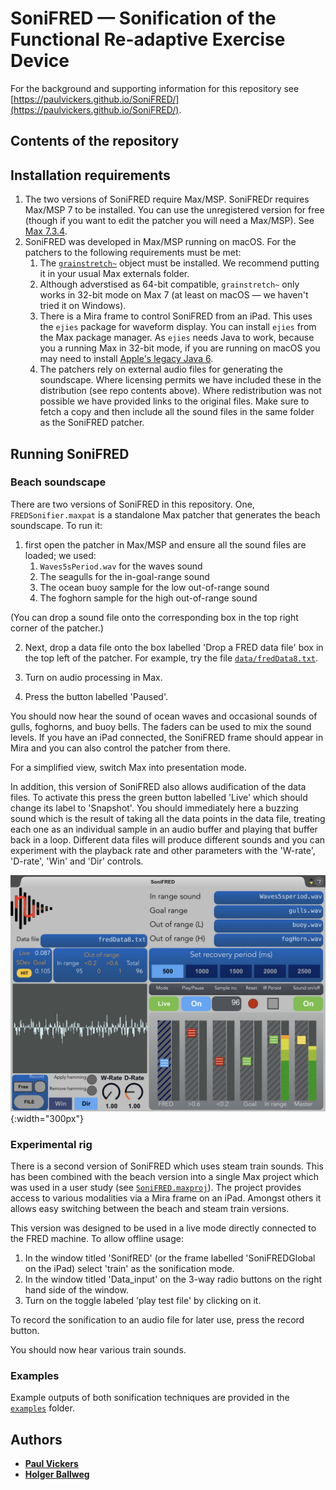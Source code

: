 # SoniFRED &mdash; Sonification of the Functional Re-adaptive Exercise Device

For the background and supporting information for this repository see
 [https://paulvickers.github.io/SoniFRED/](https://paulvickers.github.io/SoniFRED/).

## Contents of the repository


## Installation requirements
1. The two versions of SoniFRED require Max/MSP. SoniFREDr requires Max/MSP 7 to be installed.
 You can use the unregistered version for free (though if you want to edit the patcher you 
 will need a Max/MSP). See [Max 7.3.4](https://cycling74.com/downloads).
2. SoniFRED was developed in Max/MSP running on macOS. For the patchers to the following 
requirements must be met:
	1. The [`grainstretch~`](https://cycling74.com/tools/grainstretch) object must be installed.
	We recommend putting it in your usual Max externals folder. 
	2. Although adverstised as 64-bit compatible, `grainstretch~` only works in 32-bit
	mode on Max 7 (at least on macOS &mdash; we haven't tried it on Windows).
	3. There is a Mira frame to control SoniFRED from an iPad. This uses the `ejies` package
	for waveform display. You can install `ejies` from the Max package manager. As `ejies`
	needs Java to work, because you a running Max in 32-bit mode, if you are running 
	on macOS you may need to install [Apple's legacy Java 6](https://support.apple.com/kb/dl1572).
	4. The patchers rely on external audio files for generating the soundscape. Where
	licensing permits we have included these in the distribution (see repo contents above). Where
	redistribution was not possible we have provided links to the original files. Make
	sure to fetch a copy and then include all the sound files in the same folder as the
	SoniFRED patcher. 
	
## Running SoniFRED

### Beach soundscape
There are two versions of SoniFRED in this repository. One, `FREDSonifier.maxpat` is 
a standalone Max patcher that generates the beach soundscape. To run it:

1. first open the patcher in Max/MSP and ensure all the sound files are loaded; we used:
	1. `Waves5sPeriod.wav` for the waves sound
	2. The seagulls for the in-goal-range sound
	3. The ocean buoy sample for the low out-of-range sound
	4. The foghorn sample for the high out-of-range sound
	
(You can drop a sound file onto the corresponding box in the top right corner of the patcher.)

2. Next, drop a data file onto the box labelled 'Drop a FRED data file' box in the top
left of the patcher. For example, try the file [`data/fredData8.txt`](data/fredData8.txt).

3. Turn on audio processing in Max.

4. Press the button labelled 'Paused'. 

You should now hear the sound of ocean waves and occasional sounds of gulls, foghorns, and 
buoy bells. The faders can be used to mix the sound levels. If you have an iPad connected, 
the SoniFRED frame should appear in Mira and you can  also control the patcher from there.

For a simplified view, switch Max into presentation mode.

In addition, this version of SoniFRED also allows audification of the data files. To activate
this press the green button labelled 'Live' which should change its label to 'Snapshot'. 
You should immediately here a buzzing sound which is the result of taking all the data
points in the data file, treating each one as an individual sample in an audio buffer and playing that
buffer back in a loop. Different data files will produce different sounds and you can
experiment with the playback rate and other parameters with the 'W-rate', 'D-rate', 'Win'
and 'Dir' controls.

![SoniFRED iPad interface](./img/SoniFREDiPad.jpg){:width="300px"}

### Experimental rig
There is a second version of SoniFRED which uses steam train sounds. This has been combined
with the beach version into a single Max project which was used in a user study (see [`SoniFRED.maxproj`](src/SoniFRED.maxproj)). The 
project provides access to various modalities via a Mira frame on an iPad. Amongst others
it allows easy switching between the beach and steam train versions.

This version was designed to be used in a live mode directly connected to the FRED machine. 
To allow offline usage:
1. In the window titled 'SonifRED' (or the frame labelled 'SoniFREDGlobal on the iPad) select 'train' 
as the sonification mode.
2. In the window titled 'Data_input' on the 3-way radio buttons on the right hand side of the window.
3. Turn on the toggle labeled 'play test file' by clicking on it. 

To record the sonification to an audio file for later use, press the record button.

You should now hear various train sounds.

### Examples
Example outputs of both sonification techniques are provided in the [`examples`](examples) folder.






## Authors  
* [**Paul Vickers**](https://paulvickers.github.io)
* [**Holger Ballweg**](https://uiae.de/)
